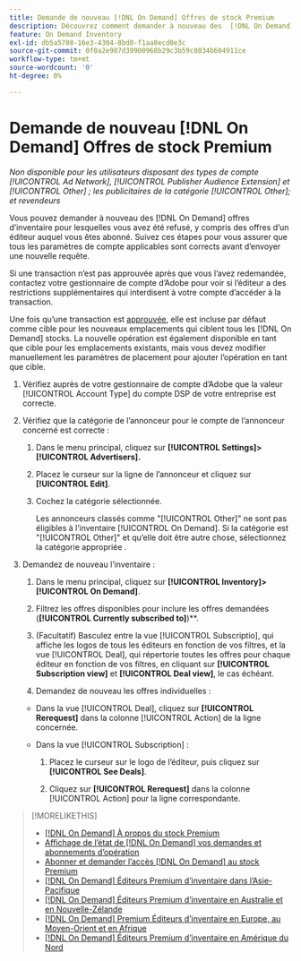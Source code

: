 ```yaml
---
title: Demande de nouveau [!DNL On Demand] Offres de stock Premium
description: Découvrez comment demander à nouveau des  [!DNL On Demand] transactions qui ont été précédemment refusées.
feature: On Demand Inventory
exl-id: db5a5708-16e3-4304-8bd0-f1aa8ecd0e3c
source-git-commit: 0f0a2e907d39900968b29c3b59c8034b604911ce
workflow-type: tm+mt
source-wordcount: '0'
ht-degree: 0%

---
```


# Demande de nouveau [!DNL On Demand] Offres de stock Premium

*Non disponible pour les utilisateurs disposant des types de compte  [!UICONTROL Ad Network],  [!UICONTROL Publisher Audience Extension] et  [!UICONTROL Other] ; les publicitaires de la catégorie  [!UICONTROL Other]; et revendeurs*

Vous pouvez demander à nouveau des [!DNL On Demand] offres d’inventaire pour lesquelles vous avez été refusé, y compris des offres d’un éditeur auquel vous êtes abonné. Suivez ces étapes pour vous assurer que tous les paramètres de compte applicables sont corrects avant d’envoyer une nouvelle requête.

Si une transaction n’est pas approuvée après que vous l’avez redemandée, contactez votre gestionnaire de compte d’Adobe pour voir si l’éditeur a des restrictions supplémentaires qui interdisent à votre compte d’accéder à la transaction.

Une fois qu’une transaction est [approuvée](/help/dsp/inventory/on-demand-inventory-view-status.md), elle est incluse par défaut comme cible pour les nouveaux emplacements qui ciblent tous les [!DNL On Demand] stocks. La nouvelle opération est également disponible en tant que cible pour les emplacements existants, mais vous devez modifier manuellement les paramètres de placement pour ajouter l’opération en tant que cible.

1. Vérifiez auprès de votre gestionnaire de compte d’Adobe que la valeur [!UICONTROL Account Type] du compte DSP de votre entreprise est correcte.

1. Vérifiez que la catégorie de l’annonceur pour le compte de l’annonceur concerné est correcte :

   1. Dans le menu principal, cliquez sur **[!UICONTROL Settings]> [!UICONTROL Advertisers].**

   1. Placez le curseur sur la ligne de l’annonceur et cliquez sur **[!UICONTROL Edit]**.

   1. Cochez la catégorie sélectionnée.

      Les annonceurs classés comme &quot;[!UICONTROL Other]&quot; ne sont pas éligibles à l’inventaire [!UICONTROL On Demand]. Si la catégorie est &quot;[!UICONTROL Other]&quot; et qu’elle doit être autre chose, sélectionnez la catégorie appropriée <!-- [category](/help/dsp/admin/advertiser-settings.md) -->.

1. Demandez de nouveau l’inventaire :

   1. Dans le menu principal, cliquez sur **[!UICONTROL Inventory]>[!UICONTROL On Demand]**.

   1. Filtrez les offres disponibles pour inclure les offres demandées (**[!UICONTROL Currently subscribed to]**)**.

   1. (Facultatif) Basculez entre la vue [!UICONTROL Subscriptio], qui affiche les logos de tous les éditeurs en fonction de vos filtres, et la vue [!UICONTROL Deal], qui répertorie toutes les offres pour chaque éditeur en fonction de vos filtres, en cliquant sur **[!UICONTROL Subscription view]** et **[!UICONTROL Deal view]**, le cas échéant.

   1. Demandez de nouveau les offres individuelles :
   * Dans la vue [!UICONTROL Deal], cliquez sur **[!UICONTROL Rerequest]** dans la colonne [!UICONTROL Action] de la ligne concernée.

   * Dans la vue [!UICONTROL Subscription] :

      1. Placez le curseur sur le logo de l’éditeur, puis cliquez sur **[!UICONTROL See Deals]**.

      1. Cliquez sur **[!UICONTROL Rerequest]** dans la colonne [!UICONTROL Action] pour la ligne correspondante.


>[!MORELIKETHIS]
>
>* [ [!DNL On Demand] À propos du stock Premium](on-demand-inventory-about.md)
>* [Affichage de l’état de  [!DNL On Demand] vos demandes et abonnements d’opération](on-demand-inventory-view-status.md)
>* [Abonner et demander l’accès  [!DNL On Demand] au stock Premium](on-demand-inventory-subscribe.md)
>* [[!DNL On Demand] Éditeurs Premium d’inventaire dans l’Asie-Pacifique](on-demand-inventory-publishers-apac.md)
>* [[!DNL On Demand] Éditeurs Premium d’inventaire en Australie et en Nouvelle-Zélande](on-demand-inventory-publishers-anz.md)
>* [[!DNL On Demand] Premium Éditeurs d’inventaire en Europe, au Moyen-Orient et en Afrique](on-demand-inventory-publishers-emea.md)
>* [[!DNL On Demand] Éditeurs Premium d’inventaire en Amérique du Nord](on-demand-inventory-publishers-na.md)


